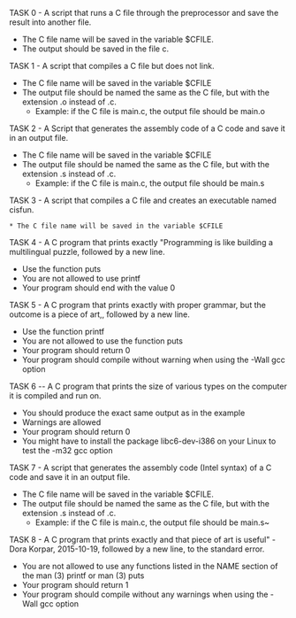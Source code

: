 TASK 0 - A script that runs a C file through the preprocessor and save the result into another file.

   * The C file name will be saved in the variable $CFILE.
   * The output should be saved in the file c.

TASK 1 - A script that compiles a C file but does not link.

   * The C file name will be saved in the variable $CFILE
   * The output file should be named the same as the C file, but with the extension .o instead of .c.
        * Example: if the C file is main.c, the output file should be main.o

TASK 2 - A Script that generates the assembly code of a C code and save it in an output file.

   * The C file name will be saved in the variable $CFILE
   * The output file should be named the same as the C file, but with the extension .s instead of .c.
       * Example: if the C file is main.c, the output file should be main.s

TASK 3 -  A script that compiles a C file and creates an executable named cisfun.

    * The C file name will be saved in the variable $CFILE

TASK 4 - A C program that prints exactly "Programming is like building a multilingual puzzle, followed by a new line.

   * Use the function puts
   * You are not allowed to use printf
   * Your program should end with the value 0

TASK 5 - A C program that prints exactly with proper grammar, but the outcome is a piece of art,, followed by a new line.

   * Use the function printf
   * You are not allowed to use the function puts
   * Your program should return 0
   * Your program should compile without warning when using the -Wall gcc option

TASK 6 -- A C program that prints the size of various types on the computer it is compiled and run on.

   * You should produce the exact same output as in the example
   * Warnings are allowed
   * Your program should return 0
   * You might have to install the package libc6-dev-i386 on your Linux to test the -m32 gcc option

TASK 7 - A  script that generates the assembly code (Intel syntax) of a C code and save it in an output file.

   * The C file name will be saved in the variable $CFILE.
   * The output file should be named the same as the C file, but with the extension .s instead of .c.
       * Example: if the C file is main.c, the output file should be main.s~

TASK 8 - A C program that prints exactly and that piece of art is useful" - Dora Korpar, 2015-10-19, followed by a new line, to the standard error.

   * You are not allowed to use any functions listed in the NAME section of the man (3) printf or man (3) puts
   * Your program should return 1
   * Your program should compile without any warnings when using the -Wall gcc option